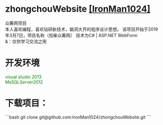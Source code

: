 zhongchouWebsite [[IronMan1024]](https://github.com/IronMan1024/)
=
众筹网项目<br>
本人喜欢编程，喜欢钻研新技术，脑洞大开的程序设计思想。
该项目开始于2019年3月7日，项目名称（拾柴众筹网） 技术为C# | ASP.NET WebForm<br> 
&：仅供学习交流之用
<br/>
<h1>开发环境</h1>
<div style="color: green">
visual studio 2013<br/>
MsSQLServer2012
</div>

<h1>下载项目：</h1>
```bash
git clone git@github.com:IronMan1024/zhongchouWebsite.git
```
